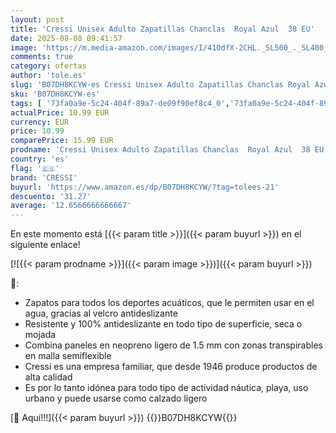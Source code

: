 ```yaml
---
layout: post
title: 'Cressi Unisex Adulto Zapatillas Chanclas  Royal Azul  38 EU'
date: 2025-08-08 09:41:57
image: 'https://m.media-amazon.com/images/I/41OdfX-2CHL._SL500_._SL400_.jpg'
comments: true
category: ofertas
author: 'tole.es'
slug: 'B07DH8KCYW-es Cressi Unisex Adulto Zapatillas Chanclas Royal Azul 38 EU'
sku: 'B07DH8KCYW-es'
tags: [ '73fa0a9e-5c24-404f-89a7-de09f90ef8c4_0','73fa0a9e-5c24-404f-89a7-de09f90ef8c4_1101','73fa0a9e-5c24-404f-89a7-de09f90ef8c4_1301','73fa0a9e-5c24-404f-89a7-de09f90ef8c4_6501','Arborist Merchandising Root','Calzado deportivo para hombre','Deportes y aire libre','Escarpines para hombre','Hasta el -20% en una selecciòn Cressi','Moda','Moda Hombre','Ofertas en Deportes Acuaticos','Self Service','Special Features Stores','Tecnología deportiva','Zapatillas deportivas y de moda para hombre','Zapatos para hombre','chanclas','cressi','🇪🇸', ]
actualPrice: 10.99 EUR
currency: EUR
price: 10.99
comparePrice: 15.99 EUR
prodname: 'Cressi Unisex Adulto Zapatillas Chanclas  Royal Azul  38 EU'
country: 'es'
flag: '🇪🇸'
brand: 'CRESSI'
buyurl: 'https://www.amazon.es/dp/B07DH8KCYW/?tag=tolees-21'
descuento: '31.27'
average: '12.6566666666667'
---
```


En este momento está [{{< param title >}}]({{< param buyurl >}}) en el siguiente enlace!

[![{{< param prodname >}}]({{< param image >}})]({{< param buyurl >}})

🔎:

- Zapatos para todos los deportes acuáticos, que le permiten usar en el agua, gracias al velcro antideslizante
- Resistente y 100% antideslizante en todo tipo de superficie, seca o mojada
- Combina paneles en neopreno ligero de 1.5 mm con zonas transpirables en malla semiflexible
- Cressi es una empresa familiar, que desde 1946 produce productos de alta calidad
- Es por lo tanto idónea para todo tipo de actividad náutica, playa, uso urbano y puede usarse como calzado ligero

[🛒 Aquí!!!]({{< param buyurl >}})
{{<world>}}B07DH8KCYW{{</world>}}
